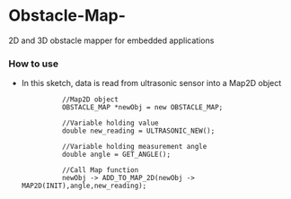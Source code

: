# Obstacle-Map-
2D and 3D obstacle mapper for embedded applications

### How to use
* In this sketch, data is read from ultrasonic sensor into a Map2D object

                //Map2D object
                OBSTACLE_MAP *newObj = new OBSTACLE_MAP;

                //Variable holding value
                double new_reading = ULTRASONIC_NEW();

                //Variable holding measurement angle
                double angle = GET_ANGLE();

                //Call Map function
                newObj -> ADD_TO_MAP_2D(newObj -> MAP2D(INIT),angle,new_reading);
